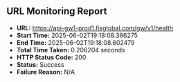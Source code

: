 ## URL Monitoring Report

- **URL:** https://api-gw1-prod1.fisglobal.com/gw/v1/health
- **Start Time:** 2025-06-02T19:18:08.396275
- **End Time:** 2025-06-02T19:18:08.602479
- **Total Time Taken:** 0.206204 seconds
- **HTTP Status Code:** 200
- **Status:** Success
- **Failure Reason:** N/A

